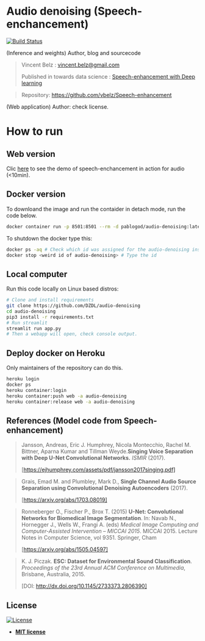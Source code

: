 # Audio denoising (Speech-enchancement)

[![Build Status](https://travis-ci.com/vbelz/Speech-enhancement.svg?branch=master)](https://travis-ci.com/vbelz/Speech-enhancement)


(Inference and weights) Author, blog and sourcecode
>Vincent Belz : vincent.belz@gmail.com
>
>Published in towards data science : [Speech-enhancement with Deep learning](https://towardsdatascience.com/speech-enhancement-with-deep-learning-36a1991d3d8d)

> Repository: https://github.com/vbelz/Speech-enhancement

(Web application) Author: check license.

# How to run 

## Web version

Clic [here](https://audio-denoising.herokuapp.com/) to see the demo of speech-enchancement in action for audio (<10min).

## Docker version

To downloand the image and run the contaider in detach mode, run the code below.

```bash
docker container run -p 8501:8501 --rm -d pablogod/audio-denoising:latest
```
To shutdown the docker type this:

```bash
docker ps -aq # Check which id was assigned for the audio-denoising instance
docker stop <weird id of audio-denoising> # Type the id
```

## Local computer

Run this code locally on Linux based distros:
```bash
# Clone and install requirements
git clone https://github.com/DZDL/audio-denoising
cd audio-denoising
pip3 install -r requirements.txt
# Run streamlit
streamlit run app.py
# Then a webapp will open, check console output.
```

## Deploy docker on Heroku

Only maintainers of the repository can do this.
```bash
heroku login
docker ps
heroku container:login
heroku container:push web -a audio-denoising
heroku container:release web -a audio-denoising
```

## References (Model code from Speech-enhancement)

>Jansson, Andreas, Eric J. Humphrey, Nicola Montecchio, Rachel M. Bittner, Aparna Kumar and Tillman Weyde.**Singing Voice Separation with Deep U-Net Convolutional Networks.** *ISMIR* (2017).
>
>[https://ejhumphrey.com/assets/pdf/jansson2017singing.pdf]

>Grais, Emad M. and Plumbley, Mark D., **Single Channel Audio Source Separation using Convolutional Denoising Autoencoders** (2017).
>
>[https://arxiv.org/abs/1703.08019]

>Ronneberger O., Fischer P., Brox T. (2015) **U-Net: Convolutional Networks for Biomedical Image Segmentation**. In: Navab N., Hornegger J., Wells W., Frangi A. (eds) *Medical Image Computing and Computer-Assisted Intervention – MICCAI 2015*. MICCAI 2015. Lecture Notes in Computer Science, vol 9351. Springer, Cham
>
>[https://arxiv.org/abs/1505.04597]

> K. J. Piczak. **ESC: Dataset for Environmental Sound Classification**. *Proceedings of the 23rd Annual ACM Conference on Multimedia*, Brisbane, Australia, 2015.
>
> [DOI: http://dx.doi.org/10.1145/2733373.2806390]

## License

[![License](http://img.shields.io/:license-mit-blue.svg?style=flat-square)](http://badges.mit-license.org)

- **[MIT license](http://opensource.org/licenses/mit-license.php)**
